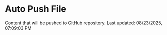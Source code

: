 # Auto Push File

Content that will be pushed to GitHub repository.
Last updated: 08/23/2025, 07:09:03 PM